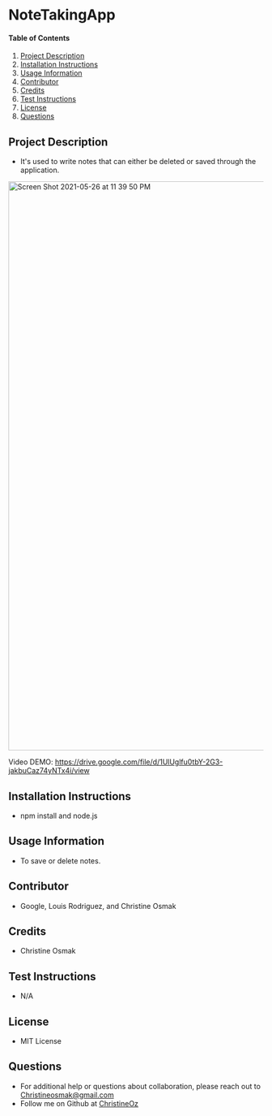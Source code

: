 # NoteTakingApp
    
#### Table of Contents
1. [Project Description](#project-description)
2. [Installation Instructions](#installation-instructions)
3. [Usage Information](#usage-information)
4. [Contributor](#contributor)
5. [Credits](#credits)
6. [Test Instructions](#test-instructions)
7. [License](#license)
8. [Questions](#questions)
## Project Description
* It's used to write notes that can either be deleted or saved through the application. 

<img width="1121" alt="Screen Shot 2021-05-26 at 11 39 50 PM" src="https://user-images.githubusercontent.com/77952267/119762447-bf9e2780-be7b-11eb-9eb3-2f0f36e96684.png"> <br>

Video DEMO: https://drive.google.com/file/d/1UlUglfu0tbY-2G3-jakbuCaz74yNTx4i/view <br>

## Installation Instructions
* npm install and node.js
## Usage Information
* To save or delete notes.
## Contributor 
* Google, Louis Rodriguez, and Christine Osmak
## Credits
* Christine Osmak
## Test Instructions
* N/A
## License
* MIT License
## Questions
* For additional help or questions about collaboration, please reach out to Christineosmak@gmail.com
* Follow me on Github at [ChristineOz](http://github.com/ChristineOz)
